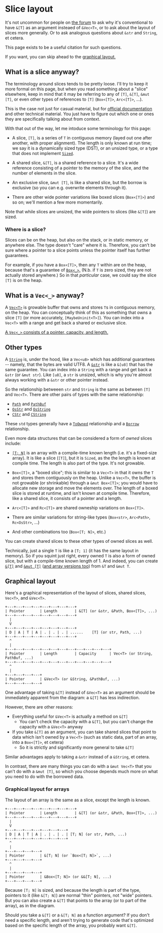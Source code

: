 # Slice layout

It's not uncommon for people on [the forum](https://users.rust-lang.org/)
to ask why it's conventional to have `&[T]` as an argument insteaed of
`&Vec<T>`, or to ask about the layout of slices more generally.  Or to
ask analogous questions about `&str` and `String`, et cetera.

This page exists to be a useful citation for such questions.

If you want, you can skip ahead to the [graphical layout.](#graphical-layout)

## What is a slice anyway?

The terminology around slices tends to be pretty loose.  I'll try to keep
it more formal on this page, but when you read something about a "slice"
elsewhere, keep in mind that it may be referring to any of `[T]`, `&[T]`,
`&mut [T]`, or even other types of references to `[T]` (`Box<[T]>`, `Arc<[T]>`, ...).

This is the case not just for casual material, but for
[official documentation](https://doc.rust-lang.org/std/primitive.slice.html)
and other technical material.  You just have to figure out which one or
ones they are specifically talking about from context.

With that out of the way, let me intoduce some terminology for this page:

- A slice, `[T]`, is a series of `T` in contiguous memory (layed out one after
another, with proper alignment). The length is only known at run time; we say
it is a dynamically sized type (DST), or an unsized type, or a type that does
not implement [`Sized`](https://doc.rust-lang.org/std/marker/trait.Sized.html).

- A shared slice, `&[T]`, is a shared reference to a slice. It's a wide
reference consisting of a pointer to the memory of the slice, and the number
of elements in the slice.

- An exclusive slice, `&mut [T]`, is like a shared slice, but the borrow is
exclusive (so you can e.g. overwrite elements through it).

- There are other wide pointer variations like boxed slices (`Box<[T]>`) and
so on; we'll mention a few more momentarily.

Note that while slices are unsized, the wide pointers to slices (like `&[T]`)
are sized.

### Where is a slice?

Slices can be on the heap, but also on the stack, or in static memory, or
anywhere else.  The type doesn't "care" where it is.  Therefore, you can't
be sure where a pointer to a slice points unless the pointer itself has
further guarantees.

For example, if you have a `Box<[T]>`, then any `T` within are on the
heap, because that's a guarantee of
[`Box<_>`.](https://doc.rust-lang.org/std/boxed/struct.Box.html)
(N.b. if `T` is zero sized, they are not actually stored anywhere.)
So in that *particular* case, we could say the slice `[T]` is on the heap.

## What is a `Vec<_>` anyway?

A [`Vec<T>`](https://doc.rust-lang.org/std/vec/struct.Vec.html) is growable buffer
that owns and stores `T`s in contiguous memory, on the heap.  You can conceptually
think of this as something that owns a slice `[T]` (or more accurately,
`[MaybeUninit<T>]`). You can index into a `Vec<T>` with a range and get back a
shared or exclusive slice.

[A `Vec<_>` consists of a pointer, capacity, and length.](https://doc.rust-lang.org/std/vec/struct.Vec.html#guarantees)

## Other types

A [`String`](https://doc.rust-lang.org/std/string/struct.String.html) is, under the hood,
like a `Vec<u8>` which has additional guarantees -- namely, that the bytes are valid UTF8.
A [`&str`](https://doc.rust-lang.org/std/primitive.str.html) is like a `&[u8]` that has the
same guarantee.  You can index into a `String` with a range and get back a `&str`
(or `&mut str`). Like `[u8]`, a `str` is unsized, which is why you're almost always working
with a `&str` or other pointer instead.

So the relationship betweeen `str` and `String` is the same as between `[T]` and `Vec<T>`.
There are other pairs of types with the same relationship:
- [`Path`](https://doc.rust-lang.org/std/path/struct.Path.html) and [`PathBuf`](https://doc.rust-lang.org/std/path/struct.PathBuf.html)
- [`OsStr`](https://doc.rust-lang.org/std/ffi/struct.OsStr.html) and [`OsString`](https://doc.rust-lang.org/std/ffi/struct.OsString.html)
- [`CStr`](https://doc.rust-lang.org/std/ffi/struct.CStr.html) and [`CString`](https://doc.rust-lang.org/std/ffi/struct.CString.html)

These `std` types generally have a [`ToOwned`](https://doc.rust-lang.org/std/borrow/trait.ToOwned.html#implementors)
relationship and a [`Borrow`](https://doc.rust-lang.org/std/borrow/trait.Borrow.html#implementors) relationship.

Even more data structures that can be considered a form of *owned* slices include:
- [`[T; N]`](https://doc.rust-lang.org/std/primitive.array.html) is an array with a
compile-time known length (i.e. it's a fixed-size array).  It is like a slice (`[T]`),
but it is `Sized`, as the the length is known at compile time.  The length is also part
of the type. It's not growable.

- `Box<[T]>`, a "boxed slice"; this is similar to a `Vec<T>` in that it owns the `T`
and stores them contiguously on the heap.  Unlike a `Vec<T>`, the buffer is not growable
(or shrinkable) through a `&mut Box<[T]>`; you would have to allocate new storage and
move the elements over.  The length of a boxed slice is stored at runtime, and isn't
known at compile time.  Therefore, like a shared slice, it consists of a pointer and
a length.

- `Arc<[T]>` and `Rc<[T]>` are shared owneship variations on `Box<[T]>`.

- There are similar variations for string-like types (`Box<str>`, `Arc<Path>`, `Rc<OsStr>`, ...)

- And other combinations too (`Box<[T; N]>`, etc.)

You can create shared slices to these other types of owned slices as well.

Technically, just a single `T` is like a `[T; 1]` (it has the same layout in memory).
So if you squint just right, every owned `T` is also a form of owned slice, but with
a compile-time known length of 1.  And indeed, you can create
[`&[T]`](https://doc.rust-lang.org/std/slice/fn.from_ref.html)
and [`&mut [T]`](https://doc.rust-lang.org/std/slice/fn.from_mut.html)
([and array versions too](https://doc.rust-lang.org/std/array/index.html#functions))
from `&T` and `&mut T`.

## Graphical layout

Here's a graphical representation of the layout of slices, shared slices,
`Vec<T>`, and `&Vec<T>`.

```
+---+---+---+---+---+---+---+---+
| Pointer       | Length        | &[T] (or &str, &Path, Box<[T]>, ...)
+---+---+---+---+---+---+---+---+
  |
  V
+---+---+---+---+---+---+---+---+
| D | A | T | A | . | . | . | ......    [T] (or str, Path, ...)
+---+---+---+---+---+---+---+---+
  ^
  |
+---+---+---+---+---+---+---+---+---+---+---+---+
| Pointer       | Length        | Capacity      | Vec<T> (or String, PathBuf, ...)
+---+---+---+---+---+---+---+---+---+---+---+---+
  ^
  |
+---+---+---+---+
| Pointer       | &Vec<T> (or &String, &PathBuf, ...)
+---+---+---+---+
```

One advantage of taking `&[T]` instead of `&Vec<T>` as an argument should be
immediately apparent from the diagram: a `&[T]` has less indirection.

However, there are other reasons:
- Everything useful for `&Vec<T>` is actually a method on `&[T]`
  - You can't check the capacity with a `&[T]`, but you can't change the capacity with a `&Vec<T>` anyway
- If you take `&[T]` as an argument, you can take shared slices that point to data
which isn't owned by a `Vec<T>` (such as static data, part of an array, into a `Box<[T]>`, et cetera)
  - So it is strictly and significantly more general to take `&[T]`

Similar advantages apply to taking a `&str` instead of a `&String`, et cetera.

In contrast, there are many things you can do with a `&mut Vec<T>` that you can't
do with a `&mut [T]`, so which you choose depends much more on what you need to
do with the borrowed data.

### Graphical layout for arrays

The layout of an array is the same as a slice, except the length is known.

```
+---+---+---+---+---+---+---+---+
| Pointer       | Length        | &[T] (or &str, &Path, Box<[T]>, ...)
+---+---+---+---+---+---+---+---+
  |
  V
+---+---+---+---+---+---+---+
| D | A | T | A | . | . | . | [T; N] (or str, Path, ...)
+---+---+---+---+---+---+---+
  ^
  |
+---+---+---+---+
| Pointer       | &[T; N] (or `Box<[T; N]>`, ...)
+---+---+---+---+
  ^
  |
+---+---+---+---+
| Pointer       | &Box<[T; N]> (or &&[T; N], ...)
+---+---+---+---+
```

Because `[T; N]` is sized, and because the length is part of the type,
pointers to it (like `&[T; N]`) are normal "thin" pointers, not "wide"
pointers.  But you can also create a `&[T]` that points to the array
(or to part of the array), as in the diagram.

Should you take a `&[T]` or a `&[T; N]` as a function argument?  If
you don't need a specific length, and aren't trying to generate code
that's optimized based on the specific length of the array, you probably
want `&[T]`.

